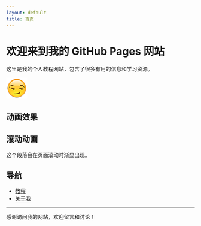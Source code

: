 ```yaml
---
layout: default
title: 首页
---
```


# 欢迎来到我的 GitHub Pages 网站

这里是我的个人教程网站，包含了很多有用的信息和学习资源。

![欢迎图片](assets/images/logo.png)

## 动画效果

<div data-aos="fade-up">
  <h2>滚动动画</h2>
  <p>这个段落会在页面滚动时渐显出现。</p>
</div>

## 导航

- [教程](#)
- [关于我](#)

---

感谢访问我的网站，欢迎留言和讨论！
